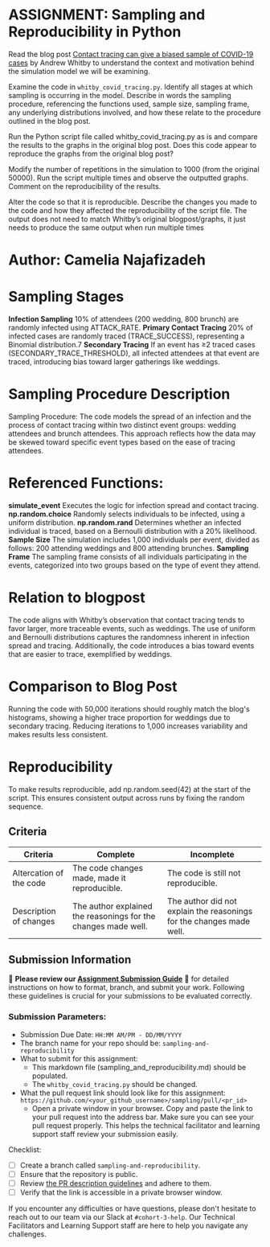# ASSIGNMENT: Sampling and Reproducibility in Python

Read the blog post [Contact tracing can give a biased sample of COVID-19 cases](https://andrewwhitby.com/2020/11/24/contact-tracing-biased/) by Andrew Whitby to understand the context and motivation behind the simulation model we will be examining.

Examine the code in `whitby_covid_tracing.py`. Identify all stages at which sampling is occurring in the model. Describe in words the sampling procedure, referencing the functions used, sample size, sampling frame, any underlying distributions involved, and how these relate to the procedure outlined in the blog post.

Run the Python script file called whitby_covid_tracing.py as is and compare the results to the graphs in the original blog post. Does this code appear to reproduce the graphs from the original blog post?

Modify the number of repetitions in the simulation to 1000 (from the original 50000). Run the script multiple times and observe the outputted graphs. Comment on the reproducibility of the results.

Alter the code so that it is reproducible. Describe the changes you made to the code and how they affected the reproducibility of the script file. The output does not need to match Whitby’s original blogpost/graphs, it just needs to produce the same output when run multiple times

# Author: Camelia Najafizadeh


# Sampling Stages
**Infection Sampling**
 10% of attendees (200 wedding, 800 brunch) are randomly infected using ATTACK_RATE.
**Primary Contact Tracing**
20% of infected cases are randomly traced (TRACE_SUCCESS), representing a Binomial distribution.7
**Secondary Tracing**
If an event has ≥2 traced cases (SECONDARY_TRACE_THRESHOLD), all infected attendees at that event are traced, introducing bias toward larger gatherings like weddings.

# Sampling Procedure Description
Sampling Procedure:
The code models the spread of an infection and the process of contact tracing within two distinct event groups: wedding attendees and brunch attendees. This approach reflects how the data may be skewed toward specific event types based on the ease of tracing attendees.

# Referenced Functions:
**simulate_event** Executes the logic for infection spread and contact tracing.
**np.random.choice** Randomly selects individuals to be infected, using a uniform distribution.
**np.random.rand** Determines whether an infected individual is traced, based on a Bernoulli distribution with a 20% likelihood.
**Sample Size**
The simulation includes 1,000 individuals per event, divided as follows: 200 attending weddings and 800 attending brunches.
**Sampling Frame**
The sampling frame consists of all individuals participating in the events, categorized into two groups based on the type of event they attend.
# Relation to blogpost
The code aligns with Whitby’s observation that contact tracing tends to favor larger, more traceable events, such as weddings. The use of uniform and Bernoulli distributions captures the randomness inherent in infection spread and tracing. Additionally, the code introduces a bias toward events that are easier to trace, exemplified by weddings.


# Comparison to Blog Post
Running the code with 50,000 iterations should roughly match the blog's histograms, showing a higher trace proportion for weddings due to secondary tracing. Reducing iterations to 1,000 increases variability and makes results less consistent.

# Reproducibility
To make results reproducible, add np.random.seed(42) at the start of the script. This ensures consistent output across runs by fixing the random sequence.

## Criteria

|Criteria|Complete|Incomplete|
|--------|----|----|
|Altercation of the code|The code changes made, made it reproducible.|The code is still not reproducible.|
|Description of changes|The author explained the reasonings for the changes made well.|The author did not explain the reasonings for the changes made well.|

## Submission Information

🚨 **Please review our [Assignment Submission Guide](https://github.com/UofT-DSI/onboarding/blob/main/onboarding_documents/submissions.md)** 🚨 for detailed instructions on how to format, branch, and submit your work. Following these guidelines is crucial for your submissions to be evaluated correctly.

### Submission Parameters:
* Submission Due Date: `HH:MM AM/PM - DD/MM/YYYY`
* The branch name for your repo should be: `sampling-and-reproducibility`
* What to submit for this assignment:
    * This markdown file (sampling_and_reproducibility.md) should be populated.
    * The `whitby_covid_tracing.py` should be changed.
* What the pull request link should look like for this assignment: `https://github.com/<your_github_username>/sampling/pull/<pr_id>`
    * Open a private window in your browser. Copy and paste the link to your pull request into the address bar. Make sure you can see your pull request properly. This helps the technical facilitator and learning support staff review your submission easily.

Checklist:
- [ ] Create a branch called `sampling-and-reproducibility`.
- [ ] Ensure that the repository is public.
- [ ] Review [the PR description guidelines](https://github.com/UofT-DSI/onboarding/blob/main/onboarding_documents/submissions.md#guidelines-for-pull-request-descriptions) and adhere to them.
- [ ] Verify that the link is accessible in a private browser window.

If you encounter any difficulties or have questions, please don't hesitate to reach out to our team via our Slack at `#cohort-3-help`. Our Technical Facilitators and Learning Support staff are here to help you navigate any challenges.

